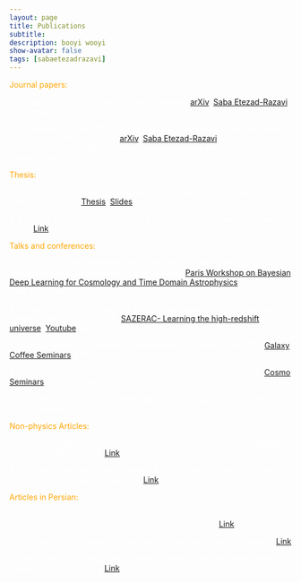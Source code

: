 ```yaml
---
layout: page
title: Publications
subtitle: 
description: booyi wooyi
show-avatar: false
tags: [sabaetezadrazavi]
---
```



<style>{color:White;}</style>
 
<style>H1{color:White;}</style>
<style>H2{color:White;}</style>
<style>H3{color:White;}</style>
<style>p{color:White;}</style>



<p style="color:orange;"> Journal papers: </p>

   
2- Paradox with Phase Coupled Interferometers: [arXiv](https://arxiv.org/abs/2305.14241),
[Saba Etezad-Razavi](https://orcid.org/0000-0001-7542-8915), Lucien Hardy

1- Unraveling the role of the cosmic velocity field in dark matter halo mass function using deep learning: [arXiv](https://arxiv.org/abs/2112.14743), 
[Saba Etezad-Razavi](https://orcid.org/0000-0001-7542-8915), Erfan Abbasgholinejad, Mohammad-Hadi Sotoudeh, Farbod Hassani, Sadegh Raeisi, Shant Baghram


<p style="color:orange;"> Thesis: </p> 

2- Master Thesis - Gravity-Mediated Entanglement: an operational perspective - PSI - [Thesis](https://drive.google.com/file/d/1INS5vYLbau4n2yRk1p7tj2mG9bXZw_D2/view?usp=sharing), [Slides](https://drive.google.com/file/d/1dNzHa9Cm5iZc_LqhIMH8_mMAhV2fhhzc/view?usp=sharing)

1- Bachelor Thesis - Machine learning in large-scale structure formation - SUT  - [Link]()


<p style="color:orange;"> Talks and conferences: </p>

5- June 2022 - Unraveling the role of the cosmic velocity field in dark matter halo mass function using deep learning: [Paris Workshop on Bayesian Deep Learning for Cosmology and Time Domain Astrophysics](https://indico.in2p3.fr/event/26887/contributions/111747/) (Université Paris Cité - Paris)

4- February 2022 - Constraining IGM's temperature fluctuations between redshift 3 and 4 using XQ100: [SAZERAC- Learning the high-redshift universe](http://sazerac-conference.org/SIPS2122/3.html), [Youtube](https://www.youtube.com/watch?v=BFwia93NuAc) (min 31 to 46)

3- October 2021 - Constraining Temperature fluctuations in the IGM: [Galaxy Coffee Seminars](https://www2.mpia-hd.mpg.de/GC/GCwiki/) (MPIA - Heidelberg)

2- October 2021 - Constraining Temperature fluctuations in the IGM: [Cosmo Seminars](http://physics.sharif.edu/~cosmology/) (SUT - Online)

1- October 2020 - Primordial Black Holes as a candidate for Dark Matter (SUT - Tehran)


<p style="color:orange;"> Non-physics Articles: </p>

2- Scientific realism in history: Traces of Realism-Instrumentalism debates before the 15th Century - [Link](https://docs.google.com/document/d/1ZhkaS0UaXGLXVZG6onUmAAep1eP72Cid/edit?usp=sharing&ouid=107307546049479376372&rtpof=true&sd=true)

1- One cannot be just a little bit realist: A note on the journey of Putnam and Van Frassen into scientific realism - [Link](https://docs.google.com/document/d/1kit9QH-gS0_EXK2YhMU88lRN3fs6241v/edit?usp=sharing&ouid=107307546049479376372&rtpof=true&sd=true)


<p style="color:orange;"> Articles in Persian: </p>

3- On the shoulder of giants: how JWST will help us to complete the cosmic puzzle - Article for Shabahang trade magazine - No 19 - [Link]()

2- Primordial Black Holes as a candidate for the Dark Matter: A review - [Link](https://drive.google.com/file/d/11icV0AeNbdv6Em0-goNTvX-j3kfPG1Qz/view?usp=sharing)

1- From particles to blackholes - Interview adopted for Shabahang trade magazine (SUT) - No 11 - [Link](https://spssa.ir/wp-content/uploads/2021/11/11.pdf)


